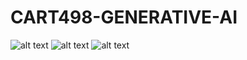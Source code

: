 # CART498-GENERATIVE-AI
![alt text](SurrealImage1-1.png) ![alt text](SurrealImage2-1.png) ![alt text](SurrealImage3-1.png)